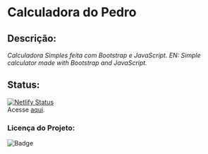 # Calculadora do Pedro

## Descrição:
*Calculadora Simples feita com Bootstrap e JavaScript.
EN: Simple calculator made with Bootstrap and JavaScript.*

## Status:
[![Netlify Status](https://api.netlify.com/api/v1/badges/457810a9-e717-4cff-86e5-419fa777c984/deploy-status)](https://app.netlify.com/sites/pedro-calculadora/deploys)
<br />
Acesse [aqui](https://pedro-calculadora.netlify.app/).

### Licença do Projeto:
![Badge](https://img.shields.io/github/license/berchior404/calculadora-js)
